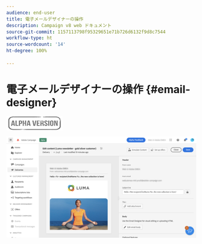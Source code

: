 ```yaml
---
audience: end-user
title: 電子メールデザイナーの操作
description: Campaign v8 web ドキュメント
source-git-commit: 1157113798f95329651e71b726d6132f9d8c7544
workflow-type: ht
source-wordcount: '14'
ht-degree: 100%

---
```


# 電子メールデザイナーの操作 {#email-designer}

![](../assets/do-not-localize/badge.png)



![](assets/content-dashboard.png)

<!--
Acrite same as AJO but little diff:
no offers (offer component specific to AJO) -> need to use perso
perso is not acrite. icons are not the same as AJO: recipient, offers (define offer with code), content blocks (not in AJO). 
rest of design similar to AJO
dynamic content not in alpha
-->